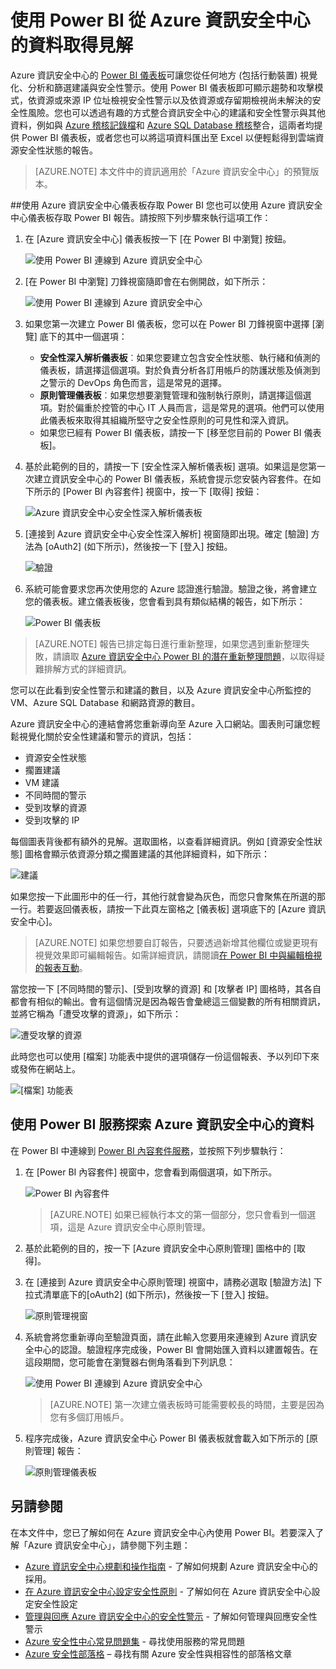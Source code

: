 <properties
   pageTitle="使用 Power BI 從 Azure 資訊安全中心的資料取得見解 | Microsoft Azure"
   description="Azure 資訊安全中心的 Power BI 內容套件可讓您根據為了報告功能所建立的資料集，輕鬆尋找安全性警示、建議、受到攻擊的資源和趨勢。"
   services="security-center"
   documentationCenter="na"
   authors="YuriDio"
   manager="swadhwa"
   editor=""/>

<tags
   ms.service="security-center"
   ms.devlang="na"
   ms.topic="hero-article"
   ms.tgt_pltfrm="na"
   ms.workload="na"
   ms.date="07/19/2016"
   ms.author="yurid"/>

# 使用 Power BI 從 Azure 資訊安全中心的資料取得見解
Azure 資訊安全中心的 [Power BI 儀表板](http://aka.ms/azure-security-center-power-bi)可讓您從任何地方 (包括行動裝置) 視覺化、分析和篩選建議與安全性警示。使用 Power BI 儀表板即可顯示趨勢和攻擊模式，依資源或來源 IP 位址檢視安全性警示以及依資源或存留期檢視尚未解決的安全性風險。您也可以透過有趣的方式整合資訊安全中心的建議和安全性警示與其他資料，例如與 [Azure 稽核記錄檔](https://powerbi.microsoft.com/blog/monitor-azure-audit-logs-with-power-bi/)和 [Azure SQL Database 稽核](https://powerbi.microsoft.com/blog/monitor-your-azure-sql-database-auditing-activity-with-power-bi/)整合，這兩者均提供 Power BI 儀表板，或者您也可以將這項資料匯出至 Excel 以便輕鬆得到雲端資源安全性狀態的報告。

> [AZURE.NOTE] 本文件中的資訊適用於「Azure 資訊安全中心」的預覽版本。


##使用 Azure 資訊安全中心儀表板存取 Power BI
您也可以使用 Azure 資訊安全中心儀表板存取 Power BI 報告。請按照下列步驟來執行這項工作：

1. 在 [Azure 資訊安全中心] 儀表板按一下 [在 Power BI 中瀏覽] 按鈕。

	![使用 Power BI 連線到 Azure 資訊安全中心](./media/security-center-powerbi/security-center-powerbi-fig1-new1.png)

2. [在 Power BI 中瀏覽] 刀鋒視窗隨即會在右側開啟，如下所示：

	![使用 Power BI 連線到 Azure 資訊安全中心](./media/security-center-powerbi/security-center-powerbi-fig1-new2.png)

3. 如果您第一次建立 Power BI 儀表板，您可以在 Power BI 刀鋒視窗中選擇 [瀏覽] 底下的其中一個選項：

	- **安全性深入解析儀表板**︰如果您要建立包含安全性狀態、執行緒和偵測的儀表板，請選擇這個選項。對於負責分析各訂用帳戶的防護狀態及偵測到之警示的 DevOps 角色而言，這是常見的選擇。
	- **原則管理儀表板**︰如果您想要瀏覽管理和強制執行原則，請選擇這個選項。對於偏重於控管的中心 IT 人員而言，這是常見的選項。他們可以使用此儀表板來取得其組織所堅守之安全性原則的可見性和深入資訊。
	- 如果您已經有 Power BI 儀表板，請按一下 [移至您目前的 Power BI 儀表板]。

4. 基於此範例的目的，請按一下 [安全性深入解析儀表板] 選項。如果這是您第一次建立資訊安全中心的 Power BI 儀表板，系統會提示您安裝內容套件。在如下所示的 [Power BI 內容套件] 視窗中，按一下 [取得] 按鈕：

	![Azure 資訊安全中心安全性深入解析儀表板](./media/security-center-powerbi/security-center-powerbi-fig1-new3.png)

5. [連接到 Azure 資訊安全中心安全性深入解析] 視窗隨即出現。確定 [驗證] 方法為 [oAuth2] \(如下所示)，然後按一下 [登入] 按鈕。
	
	![驗證](./media/security-center-powerbi/security-center-powerbi-fig1-new4.png)

6. 系統可能會要求您再次使用您的 Azure 認證進行驗證。驗證之後，將會建立您的儀表板。建立儀表板後，您會看到具有類似結構的報告，如下所示：

	![Power BI 儀表板](./media/security-center-powerbi/security-center-powerbi-fig1-new5.png)


> [AZURE.NOTE] 報告已排定每日進行重新整理，如果您遇到重新整理失敗，請讀取 [Azure 資訊安全中心 Power BI 的潛在重新整理問題](https://blogs.msdn.microsoft.com/azuresecurity/2016/04/07/azure-security-center-power-bi-refresh-fails/)，以取得疑難排解方式的詳細資訊。

您可以在此看到安全性警示和建議的數目，以及 Azure 資訊安全中心所監控的 VM、Azure SQL Database 和網路資源的數目。

Azure 資訊安全中心的連結會將您重新導向至 Azure 入口網站。圖表則可讓您輕鬆視覺化關於安全性建議和警示的資訊，包括：

- 資源安全性狀態
- 擱置建議
- VM 建議
- 不同時間的警示
- 受到攻擊的資源
- 受到攻擊的 IP

每個圖表背後都有額外的見解。選取圖格，以查看詳細資訊。例如 [資源安全性狀態] 圖格會顯示依資源分類之擱置建議的其他詳細資料，如下所示：

![建議](./media/security-center-powerbi/security-center-powerbi-fig1-new6.png)

如果您按一下此圖形中的任一行，其他行就會變為灰色，而您只會聚焦在所選的那一行。若要返回儀表板，請按一下此頁左窗格之 [儀表板] 選項底下的 [Azure 資訊安全中心]。

> [AZURE.NOTE] 如果您想要自訂報告，只要透過新增其他欄位或變更現有視覺效果即可編輯報告。如需詳細資訊，請閱讀[在 Power BI 中與編輯檢視的報表互動](https://powerbi.microsoft.com/documentation/powerbi-service-interact-with-a-report-in-editing-view/)。

當您按一下 [不同時間的警示]、[受到攻擊的資源] 和 [攻擊者 IP] 圖格時，其各自都會有相似的輸出。會有這個情況是因為報告會彙總這三個變數的所有相關資訊，並將它稱為「遭受攻擊的資源」，如下所示：

![遭受攻擊的資源](./media/security-center-powerbi/security-center-powerbi-fig1-new7.png)

此時您也可以使用 [檔案] 功能表中提供的選項儲存一份這個報表、予以列印下來或發佈在網站上。

![[檔案] 功能表](./media/security-center-powerbi/security-center-powerbi-fig8.png)

## 使用 Power BI 服務探索 Azure 資訊安全中心的資料

在 Power BI 中連線到 [Power BI 內容套件服務](https://msit.powerbi.com/groups/me/getdata/services)，並按照下列步驟執行：

1. 在 [Power BI 內容套件] 視窗中，您會看到兩個選項，如下所示。

	![Power BI 內容套件](./media/security-center-powerbi/security-center-powerbi-fig1-new.png)

	>[AZURE.NOTE] 如果已經執行本文的第一個部分，您只會看到一個選項，這是 Azure 資訊安全中心原則管理。

2. 基於此範例的目的，按一下 [Azure 資訊安全中心原則管理] 圖格中的 [取得]。

3. 在 [連接到 Azure 資訊安全中心原則管理] 視窗中，請務必選取 [驗證方法] 下拉式清單底下的[oAuth2] \(如下所示)，然後按一下 [登入] 按鈕。

	![原則管理視窗](./media/security-center-powerbi/security-center-powerbi-fig1-new8.png)

4. 系統會將您重新導向至驗證頁面，請在此輸入您要用來連線到 Azure 資訊安全中心的認證。驗證程序完成後，Power BI 會開始匯入資料以建置報告。在這段期間，您可能會在瀏覽器右側角落看到下列訊息：

	![使用 Power BI 連線到 Azure 資訊安全中心](./media/security-center-powerbi/security-center-powerbi-fig4.png)

	>[AZURE.NOTE] 第一次建立儀表板時可能需要較長的時間，主要是因為您有多個訂用帳戶。

5. 程序完成後，Azure 資訊安全中心 Power BI 儀表板就會載入如下所示的 [原則管理] 報告：

	![原則管理儀表板](./media/security-center-powerbi/security-center-powerbi-fig1-new9.png)

## 另請參閱
在本文件中，您已了解如何在 Azure 資訊安全中心內使用 Power BI。若要深入了解「Azure 資訊安全中心」，請參閱下列主題：

- [Azure 資訊安全中心規劃和操作指南](security-center-planning-and-operations-guide.md) - 了解如何規劃 Azure 資訊安全中心的採用。
- [在 Azure 資訊安全中心設定安全性原則](security-center-policies.md) - 了解如何在 Azure 資訊安全中心設定安全性設定
- [管理與回應 Azure 資訊安全中心的安全性警示](security-center-managing-and-responding-alerts.md) - 了解如何管理與回應安全性警示
- [Azure 安全性中心常見問題集](security-center-faq.md) - 尋找使用服務的常見問題
- [Azure 安全性部落格](http://blogs.msdn.com/b/azuresecurity/) – 尋找有關 Azure 安全性與相容性的部落格文章

<!---HONumber=AcomDC_0720_2016-->